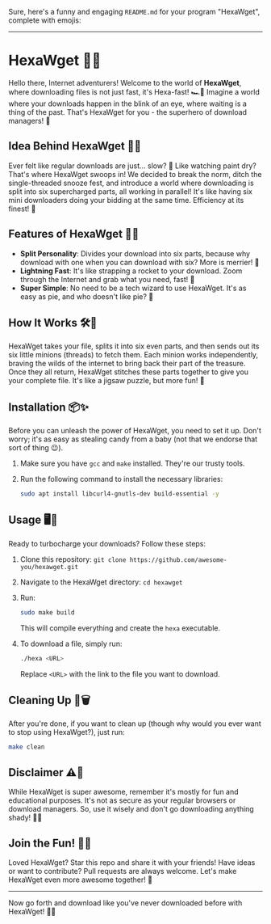 Sure, here's a funny and engaging `README.md` for your program "HexaWget", complete with emojis:

---

# HexaWget 🚀🌐

Hello there, Internet adventurers! Welcome to the world of **HexaWget**, where downloading files is not just fast, it's Hexa-fast! 🏎💨 Imagine a world where your downloads happen in the blink of an eye, where waiting is a thing of the past. That's HexaWget for you - the superhero of download managers! 🦸

## Idea Behind HexaWget 🤔💡

Ever felt like regular downloads are just... slow? 🐢 Like watching paint dry? That's where HexaWget swoops in! We decided to break the norm, ditch the single-threaded snooze fest, and introduce a world where downloading is split into six supercharged parts, all working in parallel! It's like having six mini downloaders doing your bidding at the same time. Efficiency at its finest! 🌟

## Features of HexaWget 🌈🔥

- **Split Personality**: Divides your download into six parts, because why download with one when you can download with six? More is merrier! 🥳
- **Lightning Fast**: It's like strapping a rocket to your download. Zoom through the Internet and grab what you need, fast! 🚀
- **Super Simple**: No need to be a tech wizard to use HexaWget. It's as easy as pie, and who doesn't like pie? 🍰

## How It Works 🛠👀

HexaWget takes your file, splits it into six even parts, and then sends out its six little minions (threads) to fetch them. Each minion works independently, braving the wilds of the internet to bring back their part of the treasure. Once they all return, HexaWget stitches these parts together to give you your complete file. It's like a jigsaw puzzle, but more fun! 🧩

## Installation 📦✨

Before you can unleash the power of HexaWget, you need to set it up. Don't worry; it's as easy as stealing candy from a baby (not that we endorse that sort of thing 😉).

1. Make sure you have `gcc` and `make` installed. They're our trusty tools.
2. Run the following command to install the necessary libraries:

   ```sh
   sudo apt install libcurl4-gnutls-dev build-essential -y
   ```

## Usage 🖥🚀

Ready to turbocharge your downloads? Follow these steps:

1. Clone this repository: `git clone https://github.com/awesome-you/hexawget.git`
2. Navigate to the HexaWget directory: `cd hexawget`
3. Run:

   ```sh
   sudo make build
   ```

   This will compile everything and create the `hexa` executable.
4. To download a file, simply run:

   ```sh
   ./hexa <URL>
   ```

   Replace `<URL>` with the link to the file you want to download.

## Cleaning Up 🧹🗑

After you're done, if you want to clean up (though why would you ever want to stop using HexaWget?), just run:

```sh
make clean
```

## Disclaimer ⚠️👀

While HexaWget is super awesome, remember it's mostly for fun and educational purposes. It's not as secure as your regular browsers or download managers. So, use it wisely and don't go downloading anything shady! 🕵️‍♂️

## Join the Fun! 🎉👾

Loved HexaWget? Star this repo and share it with your friends! Have ideas or want to contribute? Pull requests are always welcome. Let's make HexaWget even more awesome together! 💪

---

Now go forth and download like you've never downloaded before with HexaWget! 🌠🎈
